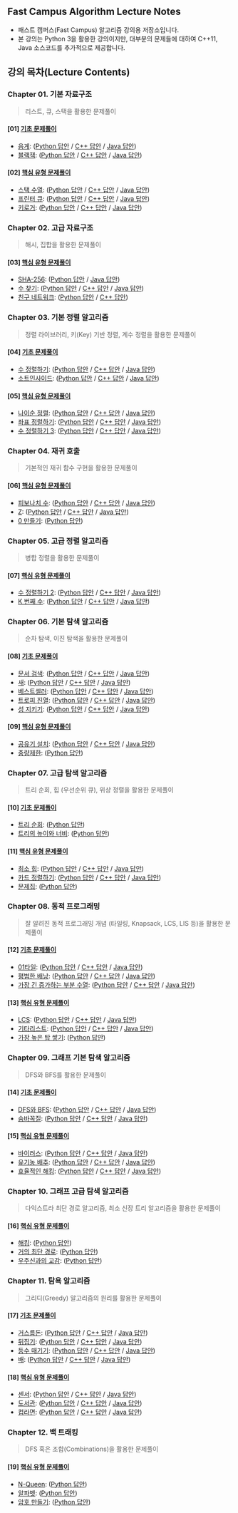## Fast Campus Algorithm Lecture Notes

* 패스트 캠퍼스(Fast Campus) 알고리즘 강의용 저장소입니다.
* 본 강의는 Python 3을 활용한 강의이지만, 대부분의 문제들에 대하여 C++11, Java 소스코드를 추가적으로 제공합니다.

## 강의 목차(Lecture Contents)

### Chapter 01. 기본 자료구조

> 리스트, 큐, 스택을 활용한 문제풀이

#### [01] [기초 문제풀이](/Notes/%5B01%5D%20CHAPTER%2001.%20기본%20자료구조%20-%20기초%20문제풀이.pdf)
* [음계](https://www.acmicpc.net/problem/2920): ([Python 답안](/Solutions/%5B01%5D_1.py) / [C++ 답안](/Solutions/%5B01%5D_1.cpp) / [Java 답안](/Solutions/%5B01%5D_1.java))
* [블랙잭](https://www.acmicpc.net/problem/2798): ([Python 답안](/Solutions/%5B01%5D_2.py) / [C++ 답안](/Solutions/%5B01%5D_2.cpp) / [Java 답안](/Solutions/%5B01%5D_2.java))

#### [02] [핵심 유형 문제풀이](/Notes/%5B02%5D%20CHAPTER%2001.%20기본%20자료구조%20-%20핵심%20유형%20문제풀이.pdf)
* [스택 수열](https://www.acmicpc.net/problem/1874): ([Python 답안](/Solutions/%5B02%5D_1.py) / [C++ 답안](/Solutions/%5B02%5D_1.cpp) / [Java 답안](/Solutions/%5B02%5D_1.java))
* [프린터 큐](https://www.acmicpc.net/problem/1966): ([Python 답안](/Solutions/%5B02%5D_2.py) / [C++ 답안](/Solutions/%5B02%5D_2.cpp) / [Java 답안](/Solutions/%5B02%5D_2.java))
* [키로거](https://www.acmicpc.net/problem/5397): ([Python 답안](/Solutions/%5B02%5D_3.py) / [C++ 답안](/Solutions/%5B02%5D_3.cpp) / [Java 답안](/Solutions/%5B02%5D_3.java))

### Chapter 02. 고급 자료구조

> 해시, 집합을 활용한 문제풀이

#### [03] [핵심 유형 문제풀이](/Notes/%5B03%5D%20CHAPTER%2002.%20고급%20자료구조%20-%20핵심%20유형%20문제풀이.pdf)
* [SHA-256](https://www.acmicpc.net/problem/10930): ([Python 답안](/Solutions/%5B03%5D_1.py) / [Java 답안](/Solutions/%5B03%5D_1.java))
* [수 찾기](https://www.acmicpc.net/problem/1920): ([Python 답안](/Solutions/%5B03%5D_2.py) / [C++ 답안](/Solutions/%5B03%5D_2.cpp) / [Java 답안](/Solutions/%5B03%5D_2.java))
* [친구 네트워크](https://www.acmicpc.net/problem/4195): ([Python 답안](/Solutions/%5B03%5D_3.py) / [C++ 답안](/Solutions/%5B03%5D_3.cpp))

### Chapter 03. 기본 정렬 알고리즘

> 정렬 라이브러리, 키(Key) 기반 정렬, 계수 정렬을 활용한 문제풀이

#### [04] [기초 문제풀이](/Notes/%5B04%5D%20CHAPTER%2003.%20기본%20정렬%20알고리즘%20-%20기초%20문제풀이.pdf)
* [수 정렬하기](https://www.acmicpc.net/problem/2750): ([Python 답안](/Solutions/%5B04%5D_1.py) / [C++ 답안](/Solutions/%5B04%5D_1.cpp) / [Java 답안](/Solutions/%5B04%5D_1.java))
* [소트인사이드](https://www.acmicpc.net/problem/1427): ([Python 답안](/Solutions/%5B04%5D_2.py) / [C++ 답안](/Solutions/%5B04%5D_2.cpp) / [Java 답안](/Solutions/%5B04%5D_2.java))

#### [05] [핵심 유형 문제풀이](/Notes/%5B05%5D%20CHAPTER%2003.%20기본%20정렬%20알고리즘%20-%20핵심%20유형%20문제풀이.pdf)
* [나이순 정렬](https://www.acmicpc.net/problem/10814): ([Python 답안](/Solutions/%5B05%5D_1.py) / [C++ 답안](/Solutions/%5B05%5D_1.cpp) / [Java 답안](/Solutions/%5B05%5D_1.java))
* [좌표 정렬하기](https://www.acmicpc.net/problem/11650): ([Python 답안](/Solutions/%5B05%5D_2.py) / [C++ 답안](/Solutions/%5B05%5D_2.cpp) / [Java 답안](/Solutions/%5B05%5D_2.java))
* [수 정렬하기 3](https://www.acmicpc.net/problem/10989): ([Python 답안](/Solutions/%5B05%5D_3.py) / [C++ 답안](/Solutions/%5B05%5D_3.cpp) / [Java 답안](/Solutions/%5B05%5D_3.java))

### Chapter 04. 재귀 호출

> 기본적인 재귀 함수 구현을 활용한 문제풀이

#### [06] [핵심 유형 문제풀이](/Notes/%5B06%5D%20CHAPTER%2004.%20재귀%20호출%20-%20핵심%20유형%20문제풀이.pdf)
* [피보나치 수](https://www.acmicpc.net/problem/2747): ([Python 답안](/Solutions/%5B06%5D_1.py) / [C++ 답안](/Solutions/%5B06%5D_1.cpp) / [Java 답안](/Solutions/%5B06%5D_1.java))
* [Z](https://www.acmicpc.net/problem/1074): ([Python 답안](/Solutions/%5B06%5D_2.py) / [C++ 답안](/Solutions/%5B06%5D_2.cpp) / [Java 답안](/Solutions/%5B06%5D_2.java))
* [0 만들기](https://www.acmicpc.net/problem/7490): ([Python 답안](/Solutions/%5B06%5D_3.py))

### Chapter 05. 고급 정렬 알고리즘

> 병합 정렬을 활용한 문제풀이

#### [07] [핵심 유형 문제풀이](/Notes/%5B07%5D%20CHAPTER%2005.%20고급%20정렬%20알고리즘%20-%20핵심%20유형%20문제풀이.pdf)
* [수 정렬하기 2](https://www.acmicpc.net/problem/2751): ([Python 답안](/Solutions/%5B07%5D_1.py) / [C++ 답안](/Solutions/%5B07%5D_1.cpp) / [Java 답안](/Solutions/%5B07%5D_1.java))
* [K 번째 수](https://www.acmicpc.net/problem/11004): ([Python 답안](/Solutions/%5B07%5D_2.py) / [C++ 답안](/Solutions/%5B07%5D_2.cpp) / [Java 답안](/Solutions/%5B07%5D_2.java))

### Chapter 06. 기본 탐색 알고리즘

> 순차 탐색, 이진 탐색을 활용한 문제풀이

#### [08] [기초 문제풀이](/Notes/%5B08%5D%20CHAPTER%2006.%20기본%20탐색%20알고리즘%20-%20기초%20문제풀이.pdf)
* [문서 검색](https://www.acmicpc.net/problem/1543): ([Python 답안](/Solutions/%5B08%5D_1.py) / [C++ 답안](/Solutions/%5B08%5D_1.cpp) / [Java 답안](/Solutions/%5B08%5D_1.java))
* [새](https://www.acmicpc.net/problem/1568): ([Python 답안](/Solutions/%5B08%5D_2.py) / [C++ 답안](/Solutions/%5B08%5D_2.cpp) / [Java 답안](/Solutions/%5B08%5D_2.java))
* [베스트셀러](https://www.acmicpc.net/problem/1302): ([Python 답안](/Solutions/%5B08%5D_3.py) / [C++ 답안](/Solutions/%5B08%5D_3.cpp) / [Java 답안](/Solutions/%5B08%5D_3.java))
* [트로피 진열](https://www.acmicpc.net/problem/1668): ([Python 답안](/Solutions/%5B08%5D_4.py) / [C++ 답안](/Solutions/%5B08%5D_4.cpp) / [Java 답안](/Solutions/%5B08%5D_4.java))
* [성 지키기](https://www.acmicpc.net/problem/1236): ([Python 답안](/Solutions/%5B08%5D_5.py) / [C++ 답안](/Solutions/%5B08%5D_5.cpp) / [Java 답안](/Solutions/%5B08%5D_5.java))

#### [09] [핵심 유형 문제풀이](/Notes/%5B09%5D%20CHAPTER%2006.%20기본%20탐색%20알고리즘%20-%20핵심%20유형%20문제풀이.pdf)
* [공유기 설치](https://www.acmicpc.net/problem/2110): ([Python 답안](/Solutions/%5B09%5D_1.py) / [C++ 답안](/Solutions/%5B09%5D_1.cpp) / [Java 답안](/Solutions/%5B09%5D_1.java))
* [중량제한](https://www.acmicpc.net/problem/1939): ([Python 답안](/Solutions/%5B09%5D_2.py))

### Chapter 07. 고급 탐색 알고리즘

> 트리 순회, 힙 (우선순위 큐), 위상 정렬을 활용한 문제풀이

#### [10] [기초 문제풀이](/Notes/%5B10%5D%20CHAPTER%2007.%20고급%20탐색%20알고리즘%20-%20기초%20문제풀이.pdf)
* [트리 순회](https://www.acmicpc.net/problem/1991): ([Python 답안](/Solutions/%5B10%5D_1.py))
* [트리의 높이와 너비](https://www.acmicpc.net/problem/2250): ([Python 답안](/Solutions/%5B10%5D_2.py))

#### [11] [핵심 유형 문제풀이](/Notes/%5B11%5D%20CHAPTER%2007.%20고급%20탐색%20알고리즘%20-%20핵심%20유형%20문제풀이.pdf)
* [최소 힙](https://www.acmicpc.net/problem/1927): ([Python 답안](/Solutions/%5B11%5D_1.py) / [C++ 답안](/Solutions/%5B11%5D_1.cpp) / [Java 답안](/Solutions/%5B11%5D_1.java))
* [카드 정렬하기](https://www.acmicpc.net/problem/1715): ([Python 답안](/Solutions/%5B11%5D_2.py) / [C++ 답안](/Solutions/%5B11%5D_2.cpp) / [Java 답안](/Solutions/%5B11%5D_2.java))
* [문제집](https://www.acmicpc.net/problem/1766): ([Python 답안](/Solutions/%5B11%5D_3.py))

### Chapter 08. 동적 프로그래밍

> 잘 알려진 동적 프로그래밍 개념 (타일링, Knapsack, LCS, LIS 등)을 활용한 문제풀이

#### [12] [기초 문제풀이](/Notes/%5B12%5D%20CHAPTER%2008.%20동적%20프로그래밍%20-%20기초%20문제풀이.pdf)
* [01타일](https://www.acmicpc.net/problem/1904): ([Python 답안](/Solutions/%5B12%5D_1.py) / [C++ 답안](/Solutions/%5B12%5D_1.cpp) / [Java 답안](/Solutions/%5B12%5D_1.java))
* [평범한 배낭](https://www.acmicpc.net/problem/12865): ([Python 답안](/Solutions/%5B12%5D_2.py) / [C++ 답안](/Solutions/%5B12%5D_2.cpp) / [Java 답안](/Solutions/%5B12%5D_2.java))
* [가장 긴 증가하는 부분 수열](https://www.acmicpc.net/problem/11053): ([Python 답안](/Solutions/%5B12%5D_3.py) / [C++ 답안](/Solutions/%5B12%5D_3.cpp) / [Java 답안](/Solutions/%5B12%5D_3.java))

#### [13] [핵심 유형 문제풀이](/Notes/%5B13%5D%20CHAPTER%2008.%20동적%20프로그래밍%20-%20핵심%20유형%20문제풀이.pdf)
* [LCS](https://www.acmicpc.net/problem/9251): ([Python 답안](/Solutions/%5B13%5D_1.py) / [C++ 답안](/Solutions/%5B13%5D_1.cpp) / [Java 답안](/Solutions/%5B13%5D_1.java))
* [기타리스트](https://www.acmicpc.net/problem/1495): ([Python 답안](/Solutions/%5B13%5D_2.py) / [C++ 답안](/Solutions/%5B13%5D_2.cpp) / [Java 답안](/Solutions/%5B13%5D_2.java))
* [가장 높은 탑 쌓기](https://www.acmicpc.net/problem/2655): ([Python 답안](/Solutions/%5B13%5D_3.py))

### Chapter 09. 그래프 기본 탐색 알고리즘

> DFS와 BFS를 활용한 문제풀이

#### [14] [기초 문제풀이](/Notes/%5B14%5D%20CHAPTER%2009.%20그래프%20기본%20탐색%20알고리즘%20-%20기초%20문제풀이.pdf)
* [DFS와 BFS](https://www.acmicpc.net/problem/1260): ([Python 답안](/Solutions/%5B14%5D_1.py) / [C++ 답안](/Solutions/%5B14%5D_1.cpp) / [Java 답안](/Solutions/%5B14%5D_1.java))
* [숨바꼭질](https://www.acmicpc.net/problem/1697): ([Python 답안](/Solutions/%5B14%5D_2.py) / [C++ 답안](/Solutions/%5B14%5D_2.cpp) / [Java 답안](/Solutions/%5B14%5D_2.java))

#### [15] [핵심 유형 문제풀이](/Notes/%5B15%5D%20CHAPTER%2009.%20그래프%20기본%20탐색%20알고리즘%20-%20핵심%20유형%20문제풀이.pdf)
* [바이러스](https://www.acmicpc.net/problem/2606): ([Python 답안](/Solutions/%5B15%5D_1.py) / [C++ 답안](/Solutions/%5B15%5D_1.cpp) / [Java 답안](/Solutions/%5B15%5D_1.java))
* [유기농 배추](https://www.acmicpc.net/problem/1012): ([Python 답안](/Solutions/%5B15%5D_2.py) / [C++ 답안](/Solutions/%5B15%5D_2.cpp) / [Java 답안](/Solutions/%5B15%5D_2.java))
* [효율적인 해킹](https://www.acmicpc.net/problem/1325): ([Python 답안](/Solutions/%5B15%5D_3.py) / [C++ 답안](/Solutions/%5B15%5D_3.cpp) / [Java 답안](/Solutions/%5B15%5D_3.java))

### Chapter 10. 그래프 고급 탐색 알고리즘

> 다익스트라 최단 경로 알고리즘, 최소 신장 트리 알고리즘을 활용한 문제풀이

#### [16] [핵심 유형 문제풀이](/Notes/%5B16%5D%20CHAPTER%2010.%20그래프%20고급%20탐색%20알고리즘%20-%20핵심%20유형%20문제풀이.pdf)
* [해킹](https://www.acmicpc.net/problem/10282): ([Python 답안](/Solutions/%5B16%5D_1.py))
* [거의 최단 경로](https://www.acmicpc.net/problem/5719): ([Python 답안](/Solutions/%5B16%5D_2.py))
* [우주신과의 교감](https://www.acmicpc.net/problem/1774): ([Python 답안](/Solutions/%5B16%5D_3.py))

### Chapter 11. 탐욕 알고리즘

> 그리디(Greedy) 알고리즘의 원리를 활용한 문제풀이

#### [17] [기초 문제풀이](/Notes/%5B17%5D%20CHAPTER%2011.%20탐욕%20알고리즘%20-%20기초%20문제풀이.pdf)
* [거스름돈](https://www.acmicpc.net/problem/5585): ([Python 답안](/Solutions/%5B17%5D_1.py) / [C++ 답안](/Solutions/%5B17%5D_1.cpp) / [Java 답안](/Solutions/%5B17%5D_1.java))
* [뒤집기](https://www.acmicpc.net/problem/1439): ([Python 답안](/Solutions/%5B17%5D_2.py) / [C++ 답안](/Solutions/%5B17%5D_2.cpp) / [Java 답안](/Solutions/%5B17%5D_2.java))
* [등수 매기기](https://www.acmicpc.net/problem/2012): ([Python 답안](/Solutions/%5B17%5D_3.py) / [C++ 답안](/Solutions/%5B17%5D_3.cpp) / [Java 답안](/Solutions/%5B17%5D_3.java))
* [배](https://www.acmicpc.net/problem/1092): ([Python 답안](/Solutions/%5B17%5D_4.py) / [C++ 답안](/Solutions/%5B17%5D_4.cpp) / [Java 답안](/Solutions/%5B17%5D_4.java))

#### [18] [핵심 유형 문제풀이](/Notes/%5B18%5D%20CHAPTER%2011.%20탐욕%20알고리즘%20-%20핵심%20유형%20문제풀이.pdf)
* [센서](https://www.acmicpc.net/problem/2212): ([Python 답안](/Solutions/%5B18%5D_1.py) / [C++ 답안](/Solutions/%5B18%5D_1.cpp) / [Java 답안](/Solutions/%5B18%5D_1.java))
* [도서관](https://www.acmicpc.net/problem/1461): ([Python 답안](/Solutions/%5B18%5D_2.py) / [C++ 답안](/Solutions/%5B18%5D_2.cpp) / [Java 답안](/Solutions/%5B18%5D_2.java))
* [컵라면](https://www.acmicpc.net/problem/1781): ([Python 답안](/Solutions/%5B18%5D_3.py) / [C++ 답안](/Solutions/%5B18%5D_3.cpp) / [Java 답안](/Solutions/%5B18%5D_3.java))

### Chapter 12. 백 트래킹

> DFS 혹은 조합(Combinations)을 활용한 문제풀이

#### [19] [핵심 유형 문제풀이](/Notes/%5B19%5D%20CHAPTER%2012.%20백트래킹%20-%20핵심%20유형%20문제풀이.pdf)
* [N-Queen](https://www.acmicpc.net/problem/9663): ([Python 답안](/Solutions/%5B19%5D_1.py))
* [알파벳](https://www.acmicpc.net/problem/1987): ([Python 답안](/Solutions/%5B19%5D_2.py))
* [암호 만들기](https://www.acmicpc.net/problem/1759): ([Python 답안](/Solutions/%5B19%5D_3.py))
